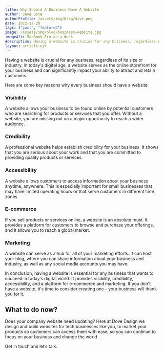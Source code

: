 ```yaml
---
title: Why Should A Business Have A Website
author: Dave Dove
authorProfile: /assets/img/blog/dave.png
date: 2022-12-28
tags: ["post", "featured"]
image: /assets/img/blog/business-website.jpg
imageAlt: MacBook Pro on a desk
description: Having a website is crucial for any business, regardless of its size or industry. In today's digital age, a website serves as the online storefront for your business and can significantly impact your ability to attract and retain customers.
layout: article.njk
---
```


Having a website is crucial for any business, regardless of its size or industry. In today's digital age, a website serves as the online storefront for your business and can significantly impact your ability to attract and retain customers.

Here are some key reasons why every business should have a website:

### Visibility

A website allows your business to be found online by potential customers who are searching for products or services that you offer. Without a website, you are missing out on a major opportunity to reach a wider audience.

### Credibility

A professional website helps establish credibility for your business. It shows that you are serious about your work and that you are committed to providing quality products or services.

### Accessibility

A website allows customers to access information about your business anytime, anywhere. This is especially important for small businesses that may have limited operating hours or that serve customers in different time zones.

### E-commerce

If you sell products or services online, a website is an absolute must. It provides a platform for customers to browse and purchase your offerings, and it allows you to reach a global market.

### Marketing

A website can serve as a hub for all of your marketing efforts. It can host your blog, where you can share information about your business and industry, as well as any social media accounts you may have.

In conclusion, having a website is essential for any business that wants to succeed in today's digital world. It provides visibility, credibility, accessibility, and a platform for e-commerce and marketing. If you don't have a website, it's time to consider creating one – your business will thank you for it.

## What to do now?

Does your company website need updating? Here at Dove Design we design and build websites for tech businesses like you, to market your products so customers can access them with ease, so you can continue to focus on your business and change the world.

Get in touch and let’s talk.
